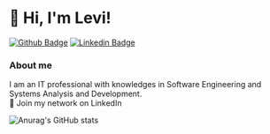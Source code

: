 # 👋 Hi, I'm Levi!

[![Github Badge](https://img.shields.io/badge/-Github-000?style=flat-square&logo=Github&logoColor=white&link=https://github.com/LeviLucena)](https://github.com/LeviLucena)
[![Linkedin Badge](https://img.shields.io/badge/-LinkedIn-blue?style=flat-square&logo=Linkedin&logoColor=white&link=https://www.linkedin.com/in/levilucena/)](https://www.linkedin.com/in/lvilucena/)

### About me
I am an IT professional with knowledges in Software Engineering and Systems Analysis and Development. 
<br>:briefcase: Join my network on LinkedIn

![Anurag's GitHub stats](https://github-readme-stats.vercel.app/api?username=levilucena&show_icons=true)

